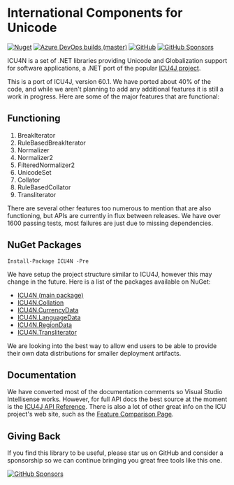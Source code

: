 International Components for Unicode 
=========

[![Nuget](https://img.shields.io/nuget/dt/ICU4N)](https://www.nuget.org/packages/ICU4N)
[![Azure DevOps builds (master)](https://img.shields.io/azure-devops/build/ICU4N/44041e22-bd88-42a2-ad29-ee6859a5010e/1/master)](https://dev.azure.com/ICU4N/ICU4N/_build?definitionId=1&_a=summary)
[![GitHub](https://img.shields.io/github/license/NightOwl888/ICU4N)](https://github.com/NightOwl888/ICU4N/blob/master/LICENSE.txt)
[![GitHub Sponsors](https://img.shields.io/badge/-Sponsor-fafbfc?logo=GitHub%20Sponsors)](https://github.com/sponsors/NightOwl888)

ICU4N is a set of .NET libraries providing Unicode and Globalization support for software applications, a .NET port of the popular [ICU4J project](http://site.icu-project.org).

This is a port of ICU4J, version 60.1. We have ported about 40% of the code, and while we aren't planning to add any additional features it is still a work in progress. Here are some of the major features that are functional:

## Functioning

1. BreakIterator
2. RuleBasedBreakIterator
2. Normalizer
3. Normalizer2
4. FilteredNormalizer2
5. UnicodeSet
6. Collator
7. RuleBasedCollator
8. Transliterator


There are several other features too numerous to mention that are also functioning, but APIs are currently in flux between releases. We have over 1600 passing tests, most failures are just due to missing dependencies.


## NuGet Packages

```
Install-Package ICU4N -Pre
```

We have setup the project structure similar to ICU4J, however this may change in the future. Here is a list of the packages available on NuGet:

- [ICU4N (main package)](https://www.nuget.org/packages/ICU4N/)
- [ICU4N.Collation](https://www.nuget.org/packages/ICU4N.Collation/)
- [ICU4N.CurrencyData](https://www.nuget.org/packages/ICU4N.CurrencyData/)
- [ICU4N.LanguageData](https://www.nuget.org/packages/ICU4N.LanguageData/)
- [ICU4N.RegionData](https://www.nuget.org/packages/ICU4N.RegionData/)
- [ICU4N.Transliterator](https://www.nuget.org/packages/ICU4N.Transliterator/)

We are looking into the best way to allow end users to be able to provide their own data distributions for smaller deployment artifacts.

## Documentation

We have converted most of the documentation comments so Visual Studio Intellisense works. However, for full API docs the best source at the moment is the [ICU4J API Reference](http://icu-project.org/apiref/icu4j/). There is also a lot of other great info on the ICU project's web site, such as the [Feature Comparison Page](http://site.icu-project.org/charts/comparison).

## Giving Back

If you find this library to be useful, please star us on GitHub and consider a sponsorship so we can continue bringing you great free tools like this one.

[![GitHub Sponsors](https://img.shields.io/badge/-Sponsor-fafbfc?logo=GitHub%20Sponsors)](https://github.com/sponsors/NightOwl888)